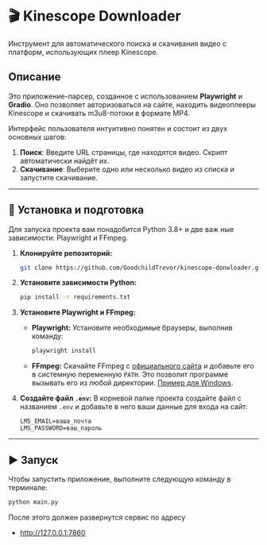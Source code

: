 # 🎬 Kinescope Downloader

Инструмент для автоматического поиска и скачивания видео с платформ, использующих плеер Kinescope.

## Описание

Это приложение-парсер, созданное с использованием **Playwright** и **Gradio**. Оно позволяет авторизоваться на сайте, находить видеоплееры Kinescope и скачивать m3u8-потоки в формате MP4.

Интерфейс пользователя интуитивно понятен и состоит из двух основных шагов:
1.  **Поиск**: Введите URL страницы, где находятся видео. Скрипт автоматически найдёт их.
2.  **Скачивание**: Выберите одно или несколько видео из списка и запустите скачивание.

---

## 🚀 Установка и подготовка

Для запуска проекта вам понадобится Python 3.8+ и две важ
ные зависимости: Playwright и FFmpeg.

1.  **Клонируйте репозиторий:**
    ```bash
    git clone https://github.com/GoodchildTrevor/kinescope-donwloader.git
    ```

2.  **Установите зависимости Python:**
    ```bash
    pip install -r requirements.txt
    ```

3.  **Установите Playwright и FFmpeg:**
    * **Playwright:** Установите необходимые браузеры, выполнив команду:
        ```bash
        playwright install
        ```
    * **FFmpeg:** Скачайте FFmpeg с [официального сайта](https://ffmpeg.org/download.html) 
    и добавьте его в системную переменную `PATH`. Это позволит программе вызывать его из любой директории.
    [Пример для Windows](https://blog.pruffme.com/instrukciya-po-ustanovke-i-rabote-s-programmoj-ffmpeg-na-windows/).

4.  **Создайте файл `.env`:**
    В корневой папке проекта создайте файл с названием `.env` и добавьте в него ваши данные для входа на сайт:
    ```
    LMS_EMAIL=ваша_почта
    LMS_PASSWORD=ваш_пароль
    ```

---

## ▶️ Запуск

Чтобы запустить приложение, выполните следующую команду в терминале:

```bash
python main.py
```
После этого должен развернутся сервис по адресу
* http://127.0.0.1:7860